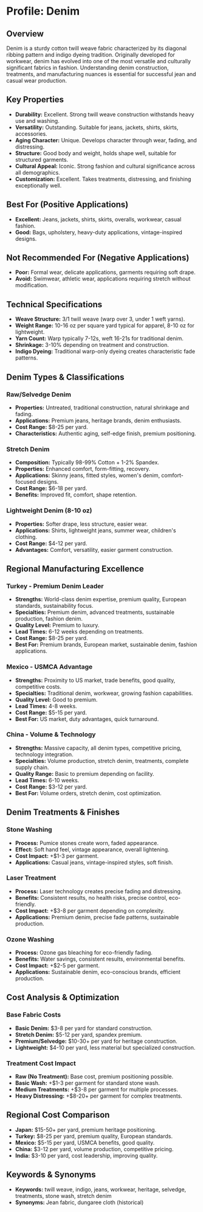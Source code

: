 # Profile: Denim

## Overview
Denim is a sturdy cotton twill weave fabric characterized by its diagonal ribbing pattern and indigo dyeing tradition. Originally developed for workwear, denim has evolved into one of the most versatile and culturally significant fabrics in fashion. Understanding denim construction, treatments, and manufacturing nuances is essential for successful jean and casual wear production.

## Key Properties
- **Durability:** Excellent. Strong twill weave construction withstands heavy use and washing.
- **Versatility:** Outstanding. Suitable for jeans, jackets, shirts, skirts, accessories.
- **Aging Character:** Unique. Develops character through wear, fading, and distressing.
- **Structure:** Good body and weight, holds shape well, suitable for structured garments.
- **Cultural Appeal:** Iconic. Strong fashion and cultural significance across all demographics.
- **Customization:** Excellent. Takes treatments, distressing, and finishing exceptionally well.

## Best For (Positive Applications)
- **Excellent:** Jeans, jackets, shirts, skirts, overalls, workwear, casual fashion.
- **Good:** Bags, upholstery, heavy-duty applications, vintage-inspired designs.

## Not Recommended For (Negative Applications)
- **Poor:** Formal wear, delicate applications, garments requiring soft drape.
- **Avoid:** Swimwear, athletic wear, applications requiring stretch without modification.

## Technical Specifications
- **Weave Structure:** 3/1 twill weave (warp over 3, under 1 weft yarns).
- **Weight Range:** 10-16 oz per square yard typical for apparel, 8-10 oz for lightweight.
- **Yarn Count:** Warp typically 7-12s, weft 16-21s for traditional denim.
- **Shrinkage:** 3-10% depending on treatment and construction.
- **Indigo Dyeing:** Traditional warp-only dyeing creates characteristic fade patterns.

## Denim Types & Classifications

### Raw/Selvedge Denim
- **Properties:** Untreated, traditional construction, natural shrinkage and fading.
- **Applications:** Premium jeans, heritage brands, denim enthusiasts.
- **Cost Range:** $8-25 per yard.
- **Characteristics:** Authentic aging, self-edge finish, premium positioning.

### Stretch Denim
- **Composition:** Typically 98-99% Cotton + 1-2% Spandex.
- **Properties:** Enhanced comfort, form-fitting, recovery.
- **Applications:** Skinny jeans, fitted styles, women's denim, comfort-focused designs.
- **Cost Range:** $6-18 per yard.
- **Benefits:** Improved fit, comfort, shape retention.

### Lightweight Denim (8-10 oz)
- **Properties:** Softer drape, less structure, easier wear.
- **Applications:** Shirts, lightweight jeans, summer wear, children's clothing.
- **Cost Range:** $4-12 per yard.
- **Advantages:** Comfort, versatility, easier garment construction.

## Regional Manufacturing Excellence

### Turkey - Premium Denim Leader
- **Strengths:** World-class denim expertise, premium quality, European standards, sustainability focus.
- **Specialties:** Premium denim, advanced treatments, sustainable production, fashion denim.
- **Quality Level:** Premium to luxury.
- **Lead Times:** 6-12 weeks depending on treatments.
- **Cost Range:** $8-25 per yard.
- **Best For:** Premium brands, European market, sustainable denim, fashion applications.

### Mexico - USMCA Advantage
- **Strengths:** Proximity to US market, trade benefits, good quality, competitive costs.
- **Specialties:** Traditional denim, workwear, growing fashion capabilities.
- **Quality Level:** Good to premium.
- **Lead Times:** 4-8 weeks.
- **Cost Range:** $5-15 per yard.
- **Best For:** US market, duty advantages, quick turnaround.

### China - Volume & Technology
- **Strengths:** Massive capacity, all denim types, competitive pricing, technology integration.
- **Specialties:** Volume production, stretch denim, treatments, complete supply chain.
- **Quality Range:** Basic to premium depending on facility.
- **Lead Times:** 6-10 weeks.
- **Cost Range:** $3-12 per yard.
- **Best For:** Volume orders, stretch denim, cost optimization.

## Denim Treatments & Finishes

### Stone Washing
- **Process:** Pumice stones create worn, faded appearance.
- **Effect:** Soft hand feel, vintage appearance, overall lightening.
- **Cost Impact:** +$1-3 per garment.
- **Applications:** Casual jeans, vintage-inspired styles, soft finish.

### Laser Treatment
- **Process:** Laser technology creates precise fading and distressing.
- **Benefits:** Consistent results, no health risks, precise control, eco-friendly.
- **Cost Impact:** +$3-8 per garment depending on complexity.
- **Applications:** Premium denim, precise fade patterns, sustainable production.

### Ozone Washing
- **Process:** Ozone gas bleaching for eco-friendly fading.
- **Benefits:** Water savings, consistent results, environmental benefits.
- **Cost Impact:** +$2-5 per garment.
- **Applications:** Sustainable denim, eco-conscious brands, efficient production.

## Cost Analysis & Optimization

### Base Fabric Costs
- **Basic Denim:** $3-8 per yard for standard construction.
- **Stretch Denim:** $5-12 per yard, spandex premium.
- **Premium/Selvedge:** $10-30+ per yard for heritage construction.
- **Lightweight:** $4-10 per yard, less material but specialized construction.

### Treatment Cost Impact
- **Raw (No Treatment):** Base cost, premium positioning possible.
- **Basic Wash:** +$1-3 per garment for standard stone wash.
- **Medium Treatments:** +$3-8 per garment for multiple processes.
- **Heavy Distressing:** +$8-20+ per garment for complex treatments.

## Regional Cost Comparison
- **Japan:** $15-50+ per yard, premium heritage positioning.
- **Turkey:** $8-25 per yard, premium quality, European standards.
- **Mexico:** $5-15 per yard, USMCA benefits, good quality.
- **China:** $3-12 per yard, volume production, competitive pricing.
- **India:** $3-10 per yard, cost leadership, improving quality.

## Keywords & Synonyms
- **Keywords:** twill weave, indigo, jeans, workwear, heritage, selvedge, treatments, stone wash, stretch denim
- **Synonyms:** Jean fabric, dungaree cloth (historical)